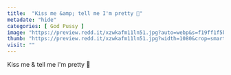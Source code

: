 ```yaml
---
title:  "Kiss me &amp; tell me I'm pretty 🥺"
metadate: "hide"
categories: [ God Pussy ]
image: "https://preview.redd.it/xzwkafm11ln51.jpg?auto=webp&s=f19ff1f5b5e1beb4cd7aaeda0c46762c101a0cf7"
thumb: "https://preview.redd.it/xzwkafm11ln51.jpg?width=1080&crop=smart&auto=webp&s=7d4d8973ba00cb7cc0398232c40b03cb58a0011a"
visit: ""
---
```

Kiss me &amp; tell me I'm pretty 🥺
